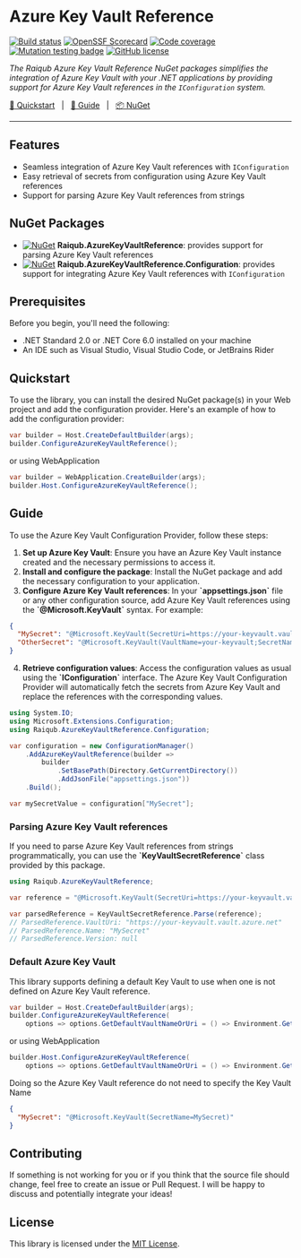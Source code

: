 # Azure Key Vault Reference

[![Build status](https://github.com/skarllot/azure-keyvault-reference/actions/workflows/dotnet.yml/badge.svg?branch=main)](https://github.com/skarllot/azure-keyvault-reference/actions)
[![OpenSSF Scorecard](https://api.securityscorecards.dev/projects/github.com/skarllot/azure-keyvault-reference/badge)](https://securityscorecards.dev/viewer/?uri=github.com/skarllot/azure-keyvault-reference)
[![Code coverage](https://codecov.io/gh/skarllot/azure-keyvault-reference/branch/main/graph/badge.svg)](https://codecov.io/gh/skarllot/azure-keyvault-reference)
[![Mutation testing badge](https://img.shields.io/endpoint?style=flat&url=https%3A%2F%2Fbadge-api.stryker-mutator.io%2Fgithub.com%2Fskarllot%2Fazure-keyvault-reference%2Fmain)](https://dashboard.stryker-mutator.io/reports/github.com/skarllot/azure-keyvault-reference/main)
[![GitHub license](https://img.shields.io/badge/license-MIT-blue.svg?style=flat)](https://raw.githubusercontent.com/skarllot/Expressions/master/LICENSE)

_The Raiqub Azure Key Vault Reference NuGet packages simplifies the integration of Azure Key Vault with your .NET applications by providing support for Azure Key Vault references in the `IConfiguration` system._

[🏃 Quickstart](#quickstart) &nbsp; | &nbsp; [📗 Guide](#guide) &nbsp; | &nbsp; [📦 NuGet](https://www.nuget.org/packages/Raiqub.AzureKeyVaultReference.Configuration)

<hr />

## Features
* Seamless integration of Azure Key Vault references with `IConfiguration`
* Easy retrieval of secrets from configuration using Azure Key Vault references
* Support for parsing Azure Key Vault references from strings

## NuGet Packages
* [![NuGet](https://buildstats.info/nuget/Raiqub.AzureKeyVaultReference)](https://www.nuget.org/packages/Raiqub.AzureKeyVaultReference/) **Raiqub.AzureKeyVaultReference**: provides support for parsing Azure Key Vault references
* [![NuGet](https://buildstats.info/nuget/Raiqub.AzureKeyVaultReference.Configuration)](https://www.nuget.org/packages/Raiqub.AzureKeyVaultReference.Configuration/) **Raiqub.AzureKeyVaultReference.Configuration**: provides support for integrating Azure Key Vault references with `IConfiguration`

## Prerequisites
Before you begin, you'll need the following:

* .NET Standard 2.0 or .NET Core 6.0 installed on your machine
* An IDE such as Visual Studio, Visual Studio Code, or JetBrains Rider

## Quickstart
To use the library, you can install the desired NuGet package(s) in your Web project and add the configuration provider. Here's an example of how to add the configuration provider:

```csharp
var builder = Host.CreateDefaultBuilder(args);
builder.ConfigureAzureKeyVaultReference();
```

or using WebApplication

```csharp
var builder = WebApplication.CreateBuilder(args);
builder.Host.ConfigureAzureKeyVaultReference();
```

## Guide
To use the Azure Key Vault Configuration Provider, follow these steps:

1. **Set up Azure Key Vault**: Ensure you have an Azure Key Vault instance created and the necessary permissions to access it.
2. **Install and configure the package**: Install the NuGet package and add the necessary configuration to your application.
3. **Configure Azure Key Vault references**: In your **\`appsettings.json\`** file or any other configuration source, add Azure Key Vault references using the **\`@Microsoft.KeyVault\`** syntax. For example:

```json
{
  "MySecret": "@Microsoft.KeyVault(SecretUri=https://your-keyvault.vault.azure.net/secrets/MySecret)",
  "OtherSecret": "@Microsoft.KeyVault(VaultName=your-keyvault;SecretName=OtherSecret)"
}
```

4. **Retrieve configuration values**: Access the configuration values as usual using the **\`IConfiguration\`** interface. The Azure Key Vault Configuration Provider will automatically fetch the secrets from Azure Key Vault and replace the references with the corresponding values.

```csharp
using System.IO;
using Microsoft.Extensions.Configuration;
using Raiqub.AzureKeyVaultReference.Configuration;

var configuration = new ConfigurationManager()
    .AddAzureKeyVaultReference(builder =>
        builder
            .SetBasePath(Directory.GetCurrentDirectory())
            .AddJsonFile("appsettings.json"))
    .Build();

var mySecretValue = configuration["MySecret"];
```

### Parsing Azure Key Vault references
If you need to parse Azure Key Vault references from strings programmatically, you can use the **\`KeyVaultSecretReference\`** class provided by this package.

```csharp
using Raiqub.AzureKeyVaultReference;

var reference = "@Microsoft.KeyVault(SecretUri=https://your-keyvault.vault.azure.net/secrets/MySecret)";

var parsedReference = KeyVaultSecretReference.Parse(reference);
// ParsedReference.VaultUri: "https://your-keyvault.vault.azure.net"
// ParsedReference.Name: "MySecret"
// ParsedReference.Version: null
```

### Default Azure Key Vault
This library supports defining a default Key Vault to use when one is not defined on Azure Key Vault reference.

```csharp
var builder = Host.CreateDefaultBuilder(args);
builder.ConfigureAzureKeyVaultReference(
    options => options.GetDefaultVaultNameOrUri = () => Environment.GetEnvironmentVariable("KEYVAULTURI"));
```

or using WebApplication

```csharp
builder.Host.ConfigureAzureKeyVaultReference(
    options => options.GetDefaultVaultNameOrUri = () => Environment.GetEnvironmentVariable("KEYVAULTNAME"));
```

Doing so the Azure Key Vault reference do not need to specify the Key Vault Name

```json
{
  "MySecret": "@Microsoft.KeyVault(SecretName=MySecret)"
}
```

## Contributing

If something is not working for you or if you think that the source file
should change, feel free to create an issue or Pull Request.
I will be happy to discuss and potentially integrate your ideas!

## License

This library is licensed under the [MIT License](./LICENSE).
